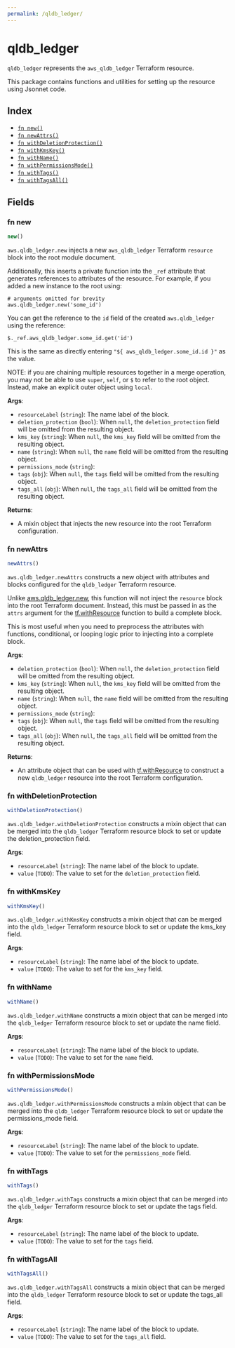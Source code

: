 ```yaml
---
permalink: /qldb_ledger/
---
```


# qldb_ledger

`qldb_ledger` represents the `aws_qldb_ledger` Terraform resource.



This package contains functions and utilities for setting up the resource using Jsonnet code.


## Index

* [`fn new()`](#fn-new)
* [`fn newAttrs()`](#fn-newattrs)
* [`fn withDeletionProtection()`](#fn-withdeletionprotection)
* [`fn withKmsKey()`](#fn-withkmskey)
* [`fn withName()`](#fn-withname)
* [`fn withPermissionsMode()`](#fn-withpermissionsmode)
* [`fn withTags()`](#fn-withtags)
* [`fn withTagsAll()`](#fn-withtagsall)

## Fields

### fn new

```ts
new()
```


`aws.qldb_ledger.new` injects a new `aws_qldb_ledger` Terraform `resource`
block into the root module document.

Additionally, this inserts a private function into the `_ref` attribute that generates references to attributes of the
resource. For example, if you added a new instance to the root using:

    # arguments omitted for brevity
    aws.qldb_ledger.new('some_id')

You can get the reference to the `id` field of the created `aws.qldb_ledger` using the reference:

    $._ref.aws_qldb_ledger.some_id.get('id')

This is the same as directly entering `"${ aws_qldb_ledger.some_id.id }"` as the value.

NOTE: if you are chaining multiple resources together in a merge operation, you may not be able to use `super`, `self`,
or `$` to refer to the root object. Instead, make an explicit outer object using `local`.

**Args**:
  - `resourceLabel` (`string`): The name label of the block.
  - `deletion_protection` (`bool`):  When `null`, the `deletion_protection` field will be omitted from the resulting object.
  - `kms_key` (`string`):  When `null`, the `kms_key` field will be omitted from the resulting object.
  - `name` (`string`):  When `null`, the `name` field will be omitted from the resulting object.
  - `permissions_mode` (`string`): 
  - `tags` (`obj`):  When `null`, the `tags` field will be omitted from the resulting object.
  - `tags_all` (`obj`):  When `null`, the `tags_all` field will be omitted from the resulting object.

**Returns**:
- A mixin object that injects the new resource into the root Terraform configuration.


### fn newAttrs

```ts
newAttrs()
```


`aws.qldb_ledger.newAttrs` constructs a new object with attributes and blocks configured for the `qldb_ledger`
Terraform resource.

Unlike [aws.qldb_ledger.new](#fn-qldbledgernew), this function will not inject the `resource`
block into the root Terraform document. Instead, this must be passed in as the `attrs` argument for the
[tf.withResource](https://github.com/tf-libsonnet/core/tree/main/docs#fn-withresource) function to build a complete block.

This is most useful when you need to preprocess the attributes with functions, conditional, or looping logic prior to
injecting into a complete block.

**Args**:
  - `deletion_protection` (`bool`):  When `null`, the `deletion_protection` field will be omitted from the resulting object.
  - `kms_key` (`string`):  When `null`, the `kms_key` field will be omitted from the resulting object.
  - `name` (`string`):  When `null`, the `name` field will be omitted from the resulting object.
  - `permissions_mode` (`string`): 
  - `tags` (`obj`):  When `null`, the `tags` field will be omitted from the resulting object.
  - `tags_all` (`obj`):  When `null`, the `tags_all` field will be omitted from the resulting object.

**Returns**:
  - An attribute object that can be used with [tf.withResource](https://github.com/tf-libsonnet/core/tree/main/docs#fn-withresource) to construct a new `qldb_ledger` resource into the root Terraform configuration.


### fn withDeletionProtection

```ts
withDeletionProtection()
```

`aws.qldb_ledger.withDeletionProtection` constructs a mixin object that can be merged into the `qldb_ledger`
Terraform resource block to set or update the deletion_protection field.



**Args**:
  - `resourceLabel` (`string`): The name label of the block to update.
  - `value` (`TODO`): The value to set for the `deletion_protection` field.


### fn withKmsKey

```ts
withKmsKey()
```

`aws.qldb_ledger.withKmsKey` constructs a mixin object that can be merged into the `qldb_ledger`
Terraform resource block to set or update the kms_key field.



**Args**:
  - `resourceLabel` (`string`): The name label of the block to update.
  - `value` (`TODO`): The value to set for the `kms_key` field.


### fn withName

```ts
withName()
```

`aws.qldb_ledger.withName` constructs a mixin object that can be merged into the `qldb_ledger`
Terraform resource block to set or update the name field.



**Args**:
  - `resourceLabel` (`string`): The name label of the block to update.
  - `value` (`TODO`): The value to set for the `name` field.


### fn withPermissionsMode

```ts
withPermissionsMode()
```

`aws.qldb_ledger.withPermissionsMode` constructs a mixin object that can be merged into the `qldb_ledger`
Terraform resource block to set or update the permissions_mode field.



**Args**:
  - `resourceLabel` (`string`): The name label of the block to update.
  - `value` (`TODO`): The value to set for the `permissions_mode` field.


### fn withTags

```ts
withTags()
```

`aws.qldb_ledger.withTags` constructs a mixin object that can be merged into the `qldb_ledger`
Terraform resource block to set or update the tags field.



**Args**:
  - `resourceLabel` (`string`): The name label of the block to update.
  - `value` (`TODO`): The value to set for the `tags` field.


### fn withTagsAll

```ts
withTagsAll()
```

`aws.qldb_ledger.withTagsAll` constructs a mixin object that can be merged into the `qldb_ledger`
Terraform resource block to set or update the tags_all field.



**Args**:
  - `resourceLabel` (`string`): The name label of the block to update.
  - `value` (`TODO`): The value to set for the `tags_all` field.
